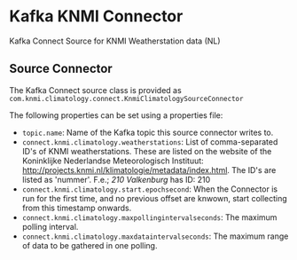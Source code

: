 Kafka KNMI Connector
====================

Kafka Connect Source for KNMI Weatherstation data (NL)

Source Connector
----------------
The Kafka Connect source class is provided as ``com.knmi.climatology.connect.KnmiClimatologySourceConnector``

The following properties can be set using a properties file:
* ``topic.name``: Name of the Kafka topic this source connector writes to.
* ``connect.knmi.climatology.weatherstations``: List of comma-separated ID's of KNMI weatherstations. These are listed on the website of the Koninklijke Nederlandse Meteorologisch Instituut: http://projects.knmi.nl/klimatologie/metadata/index.html. The ID's are listed as 'nummer'. F.e.; *210 Valkenburg* has ID: 210
* ``connect.knmi.climatology.start.epochsecond``: When the Connector is run for the first time, and no previous offset are knwown, start collecting from this timestamp onwards.
* ``connect.knmi.climatology.maxpollingintervalseconds``: The maximum polling interval.
* ``connect.knmi.climatology.maxdataintervalseconds``: The maximum range of data to be gathered in one polling.

